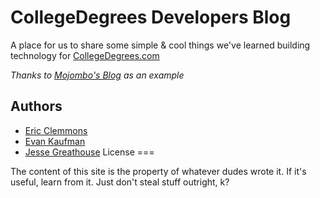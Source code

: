 CollegeDegrees Developers Blog
===

A place for us to share some simple & cool things we've learned building technology for
[CollegeDegrees.com](http://collegedegrees.com)

*Thanks to [Mojombo's Blog](http://github.com/mojombo/mojombo.github.com/) as an example*

Authors
---

* [Eric Clemmons](http://github.com/EricClemmons)
* [Evan Kaufman](http://github.com/EvanK)
* [Jesse Greathouse](https://github.com/jessegreathouse)
License
===

The content of this site is the property of whatever dudes wrote it.  If it's useful, learn from it.
Just don't steal stuff outright, k?